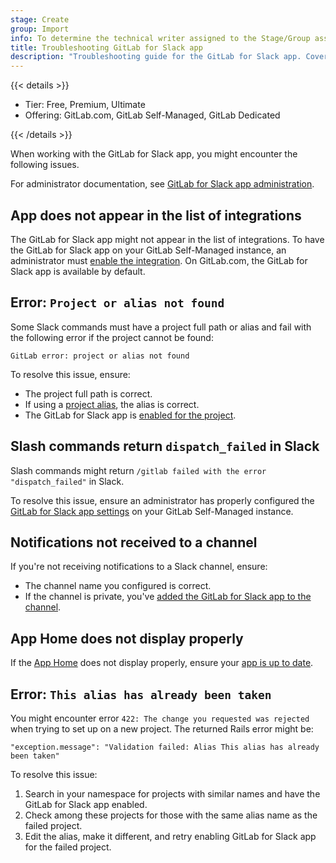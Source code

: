 ```yaml
---
stage: Create
group: Import
info: To determine the technical writer assigned to the Stage/Group associated with this page, see https://handbook.gitlab.com/handbook/product/ux/technical-writing/#assignments
title: Troubleshooting GitLab for Slack app
description: "Troubleshooting guide for the GitLab for Slack app. Covers common issues like missing projects and notification problems."
---
```


{{< details >}}

- Tier: Free, Premium, Ultimate
- Offering: GitLab.com, GitLab Self-Managed, GitLab Dedicated

{{< /details >}}

When working with the GitLab for Slack app, you might encounter the following issues.

For administrator documentation, see [GitLab for Slack app administration](../../../administration/settings/slack_app.md#troubleshooting).

## App does not appear in the list of integrations

The GitLab for Slack app might not appear in the list of integrations. To have the GitLab for Slack app on your GitLab Self-Managed instance, an administrator must [enable the integration](../../../administration/settings/slack_app.md). On GitLab.com, the GitLab for Slack app is available by default.

## Error: `Project or alias not found`

Some Slack commands must have a project full path or alias and fail with the following error
if the project cannot be found:

```plaintext
GitLab error: project or alias not found
```

To resolve this issue, ensure:

- The project full path is correct.
- If using a [project alias](gitlab_slack_application.md#create-a-project-alias), the alias is correct.
- The GitLab for Slack app is [enabled for the project](gitlab_slack_application.md#from-the-project-or-group-settings).

## Slash commands return `dispatch_failed` in Slack

Slash commands might return `/gitlab failed with the error "dispatch_failed"` in Slack.

To resolve this issue, ensure an administrator has properly configured the [GitLab for Slack app settings](../../../administration/settings/slack_app.md) on your GitLab Self-Managed instance.

## Notifications not received to a channel

If you're not receiving notifications to a Slack channel, ensure:

- The channel name you configured is correct.
- If the channel is private, you've [added the GitLab for Slack app to the channel](gitlab_slack_application.md#receive-notifications-to-a-private-channel).

## App Home does not display properly

If the [App Home](https://api.slack.com/start/overview#app_home) does not display properly, ensure your [app is up to date](gitlab_slack_application.md#reinstall-the-gitlab-for-slack-app).

## Error: `This alias has already been taken`

You might encounter error `422: The change you requested was rejected` when trying to set up on a new project. The returned Rails error might be:

```plaintext
"exception.message": "Validation failed: Alias This alias has already been taken"
```

To resolve this issue:

1. Search in your namespace for projects with similar names and have the GitLab for Slack app enabled.
1. Check among these projects for those with the same alias name as the failed project.
1. Edit the alias, make it different, and retry enabling GitLab for Slack app for the failed project.
